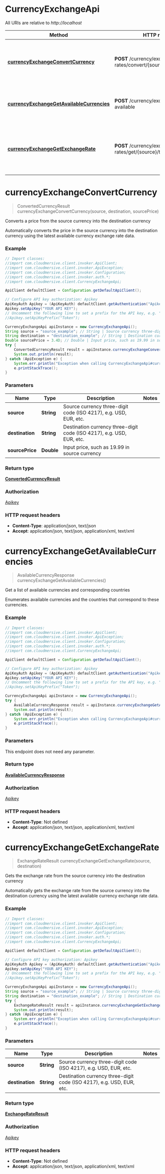 # CurrencyExchangeApi

All URIs are relative to *http://localhost*

Method | HTTP request | Description
------------- | ------------- | -------------
[**currencyExchangeConvertCurrency**](CurrencyExchangeApi.md#currencyExchangeConvertCurrency) | **POST** /currency/exchange-rates/convert/{source}/to/{destination} | Converts a price from the source currency into the destination currency
[**currencyExchangeGetAvailableCurrencies**](CurrencyExchangeApi.md#currencyExchangeGetAvailableCurrencies) | **POST** /currency/exchange-rates/list-available | Get a list of available currencies and corresponding countries
[**currencyExchangeGetExchangeRate**](CurrencyExchangeApi.md#currencyExchangeGetExchangeRate) | **POST** /currency/exchange-rates/get/{source}/to/{destination} | Gets the exchange rate from the source currency into the destination currency


<a name="currencyExchangeConvertCurrency"></a>
# **currencyExchangeConvertCurrency**
> ConvertedCurrencyResult currencyExchangeConvertCurrency(source, destination, sourcePrice)

Converts a price from the source currency into the destination currency

Automatically converts the price in the source currency into the destination currency using the latest available currency exchange rate data.

### Example
```java
// Import classes:
//import com.cloudmersive.client.invoker.ApiClient;
//import com.cloudmersive.client.invoker.ApiException;
//import com.cloudmersive.client.invoker.Configuration;
//import com.cloudmersive.client.invoker.auth.*;
//import com.cloudmersive.client.CurrencyExchangeApi;

ApiClient defaultClient = Configuration.getDefaultApiClient();

// Configure API key authorization: Apikey
ApiKeyAuth Apikey = (ApiKeyAuth) defaultClient.getAuthentication("Apikey");
Apikey.setApiKey("YOUR API KEY");
// Uncomment the following line to set a prefix for the API key, e.g. "Token" (defaults to null)
//Apikey.setApiKeyPrefix("Token");

CurrencyExchangeApi apiInstance = new CurrencyExchangeApi();
String source = "source_example"; // String | Source currency three-digit code (ISO 4217), e.g. USD, EUR, etc.
String destination = "destination_example"; // String | Destination currency three-digit code (ISO 4217), e.g. USD, EUR, etc.
Double sourcePrice = 3.4D; // Double | Input price, such as 19.99 in source currency
try {
    ConvertedCurrencyResult result = apiInstance.currencyExchangeConvertCurrency(source, destination, sourcePrice);
    System.out.println(result);
} catch (ApiException e) {
    System.err.println("Exception when calling CurrencyExchangeApi#currencyExchangeConvertCurrency");
    e.printStackTrace();
}
```

### Parameters

Name | Type | Description  | Notes
------------- | ------------- | ------------- | -------------
 **source** | **String**| Source currency three-digit code (ISO 4217), e.g. USD, EUR, etc. |
 **destination** | **String**| Destination currency three-digit code (ISO 4217), e.g. USD, EUR, etc. |
 **sourcePrice** | **Double**| Input price, such as 19.99 in source currency |

### Return type

[**ConvertedCurrencyResult**](ConvertedCurrencyResult.md)

### Authorization

[Apikey](../README.md#Apikey)

### HTTP request headers

 - **Content-Type**: application/json, text/json
 - **Accept**: application/json, text/json, application/xml, text/xml

<a name="currencyExchangeGetAvailableCurrencies"></a>
# **currencyExchangeGetAvailableCurrencies**
> AvailableCurrencyResponse currencyExchangeGetAvailableCurrencies()

Get a list of available currencies and corresponding countries

Enumerates available currencies and the countries that correspond to these currencies.

### Example
```java
// Import classes:
//import com.cloudmersive.client.invoker.ApiClient;
//import com.cloudmersive.client.invoker.ApiException;
//import com.cloudmersive.client.invoker.Configuration;
//import com.cloudmersive.client.invoker.auth.*;
//import com.cloudmersive.client.CurrencyExchangeApi;

ApiClient defaultClient = Configuration.getDefaultApiClient();

// Configure API key authorization: Apikey
ApiKeyAuth Apikey = (ApiKeyAuth) defaultClient.getAuthentication("Apikey");
Apikey.setApiKey("YOUR API KEY");
// Uncomment the following line to set a prefix for the API key, e.g. "Token" (defaults to null)
//Apikey.setApiKeyPrefix("Token");

CurrencyExchangeApi apiInstance = new CurrencyExchangeApi();
try {
    AvailableCurrencyResponse result = apiInstance.currencyExchangeGetAvailableCurrencies();
    System.out.println(result);
} catch (ApiException e) {
    System.err.println("Exception when calling CurrencyExchangeApi#currencyExchangeGetAvailableCurrencies");
    e.printStackTrace();
}
```

### Parameters
This endpoint does not need any parameter.

### Return type

[**AvailableCurrencyResponse**](AvailableCurrencyResponse.md)

### Authorization

[Apikey](../README.md#Apikey)

### HTTP request headers

 - **Content-Type**: Not defined
 - **Accept**: application/json, text/json, application/xml, text/xml

<a name="currencyExchangeGetExchangeRate"></a>
# **currencyExchangeGetExchangeRate**
> ExchangeRateResult currencyExchangeGetExchangeRate(source, destination)

Gets the exchange rate from the source currency into the destination currency

Automatically gets the exchange rate from the source currency into the destination currency using the latest available currency exchange rate data.

### Example
```java
// Import classes:
//import com.cloudmersive.client.invoker.ApiClient;
//import com.cloudmersive.client.invoker.ApiException;
//import com.cloudmersive.client.invoker.Configuration;
//import com.cloudmersive.client.invoker.auth.*;
//import com.cloudmersive.client.CurrencyExchangeApi;

ApiClient defaultClient = Configuration.getDefaultApiClient();

// Configure API key authorization: Apikey
ApiKeyAuth Apikey = (ApiKeyAuth) defaultClient.getAuthentication("Apikey");
Apikey.setApiKey("YOUR API KEY");
// Uncomment the following line to set a prefix for the API key, e.g. "Token" (defaults to null)
//Apikey.setApiKeyPrefix("Token");

CurrencyExchangeApi apiInstance = new CurrencyExchangeApi();
String source = "source_example"; // String | Source currency three-digit code (ISO 4217), e.g. USD, EUR, etc.
String destination = "destination_example"; // String | Destination currency three-digit code (ISO 4217), e.g. USD, EUR, etc.
try {
    ExchangeRateResult result = apiInstance.currencyExchangeGetExchangeRate(source, destination);
    System.out.println(result);
} catch (ApiException e) {
    System.err.println("Exception when calling CurrencyExchangeApi#currencyExchangeGetExchangeRate");
    e.printStackTrace();
}
```

### Parameters

Name | Type | Description  | Notes
------------- | ------------- | ------------- | -------------
 **source** | **String**| Source currency three-digit code (ISO 4217), e.g. USD, EUR, etc. |
 **destination** | **String**| Destination currency three-digit code (ISO 4217), e.g. USD, EUR, etc. |

### Return type

[**ExchangeRateResult**](ExchangeRateResult.md)

### Authorization

[Apikey](../README.md#Apikey)

### HTTP request headers

 - **Content-Type**: Not defined
 - **Accept**: application/json, text/json, application/xml, text/xml

